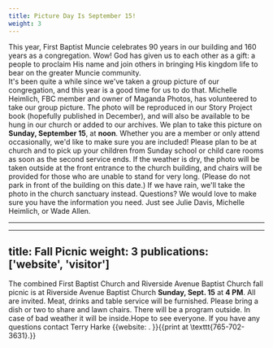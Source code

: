 ```yaml
---
title: Picture Day Is September 15!
weight: 3
---
```


This year, First Baptist Muncie celebrates 90 years in our building and 160 years as a congregation. Wow! God has given us to each other as a gift: a people to proclaim His name and join others in bringing His kingdom life to bear on the greater Muncie community.  
It's been quite a while since we've taken a group picture of our congregation, and this year is a good time for us to do that. Michelle Heimlich, FBC member and owner of Maganda Photos, has volunteered to take our group picture. The photo will be reproduced in our Story Project book (hopefully published in December), and will also be available to be hung in our church or added to our archives. 
We plan to take this picture on **Sunday, September 15**, at **noon**. Whether you are a member or only attend occasionally, we'd like to make sure you are included! Please plan to be at church and to pick up your children from Sunday school or child care rooms as soon as the second service ends. If the weather is dry, the photo will be taken outside at the front entrance to the church building, and chairs will be provided for those who are unable to stand for very long. (Please do not park in front of the building on this date.) If we have rain, we'll take the photo in the church sanctuary instead.
Questions? We would love to make sure you have the information you need. Just see Julie Davis, Michelle Heimlich, or Wade Allen.






****


---
title: Fall Picnic
weight: 3
publications: ['website', 'visitor']
---


The combined First Baptist Church and Riverside Avenue Baptist Church fall picnic is at Riverside Avenue Baptist Church **Sunday, Sept. 15** at **4 PM**. All are invited. Meat, drinks and table service will be furnished. Please bring a dish or two to share and lawn chairs. There will be a program outside. In case of bad weather it will be inside.Hope to see everyone. If you have any questions contact Terry Harke {{website: . }}{{print at \texttt{765-702-3631}.}}